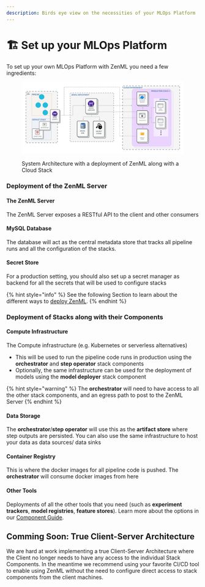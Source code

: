 ```yaml
---
description: Birds eye view on the necessities of your MLOps Platform
---
```


# 🏗 Set up your MLOps Platform

To set up your own MLOps Platform with ZenML you need a few ingredients:

<figure><img src="../../.gitbook/assets/SystemArchitecture.png" alt=""><figcaption><p>System Architecture with a deployment of ZenML along with a Cloud Stack</p></figcaption></figure>

### Deployment of the ZenML Server

#### The ZenML Server

The ZenML Server exposes a RESTful API to the client and other consumers

#### **MySQL** **Database**

The database will act as the central metadata store that tracks all pipeline runs and all the configuration of  the stacks.

#### Secret Store

For a production setting, you should also set up a secret manager as backend for all the secrets that will be used to configure stacks

{% hint style="info" %}
See the following Section to learn about the different ways to [deploy ZenML](deploy-zenml/).
{% endhint %}

### Deployment of Stacks along with their Components

#### Compute Infrastructure

The Compute infrastructure (e.g. Kubernetes or serverless alternatives)

* This will be used to run the pipeline code runs in production using the **orchestrator** and **step operator** stack components
* Optionally, the same infrastructure can be used for the deployment of models using the **model deployer** stack component

{% hint style="warning" %}
The **orchestrator** will need to have access to all the other stack components, and an egress path to post to the ZenML Server&#x20;
{% endhint %}

#### Data Storage

The **orchestrator**/**step operator** will use this as the **artifact store** where step outputs are persisted. You can also use the same infrastructure to host your data as data sources/ data sinks

#### Container Registry

This is where the docker images for all pipeline code is pushed. The **orchestrator** will consume docker images from here

#### Other Tools

Deployments of all the other tools that you need (such as **experiment trackers**, **model registries**, **feature stores**). Learn more about the options in our [Component Guide](../../user-guide/component-galery/).

## Comming Soon: True Client-Server Architecture&#x20;

We are hard at work implementing a true Client-Server Architecture where the Client no longer needs to have any access to the individual Stack Components. In the meantime we recommend using your favorite CI/CD tool to enable using ZenML without the need to configure direct access to stack components from the client machines.&#x20;

